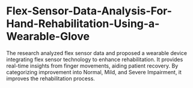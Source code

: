 # Flex-Sensor-Data-Analysis-For-Hand-Rehabilitation-Using-a-Wearable-Glove
The research analyzed flex sensor data and proposed a wearable device integrating flex sensor technology to enhance rehabilitation. It provides real-time insights from finger movements, aiding patient recovery. By categorizing improvement into Normal, Mild, and Severe Impairment, it improves the rehabilitation process.
